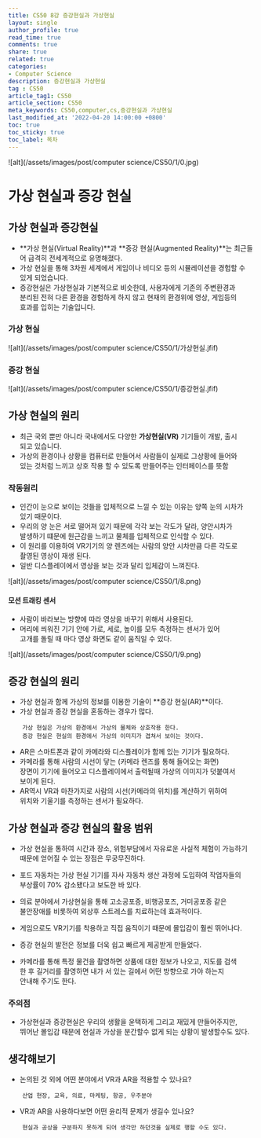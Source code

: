 ```yaml
---
title: CS50 8강 증강현실과 가상현실
layout: single
author_profile: true
read_time: true
comments: true
share: true
related: true
categories:
- Computer Science
description: 증강현실과 가상현실
tag : CS50
article_tag1: CS50
article_section: CS50
meta_keywords: CS50,computer,cs,증강현실과 가상현실
last_modified_at: '2022-04-20 14:00:00 +0800'
toc: true
toc_sticky: true
toc_label: 목차
---
```


![alt](/assets/images/post/computer science/CS50/1/0.jpg)

가상 현실과 증강 현실
====================

## 가상 현실과 증강현실

* **가상 현실(Virtual Reality)**과 **증강 현실(Augmented Reality)**는 최근들어 급격히 전세계적으로 유명해졌다.
* 가상 현실을 통해 3차원 세계에서 게임이나 비디오 등의 시뮬레이션을 경험할 수  
  있게 되었습니다.
* 증강현실은 가상현실과 기본적으로 비슷한데, 사용자에게 기존의 주변환경과   
  분리된 전혀 다른 환경을 경험하게 하지 않고 현재의 환경위에 영상, 게임등의  
  효과를 입히는 기술입니다.

### 가상 현실

![alt](/assets/images/post/computer science/CS50/1/가상현실.jfif)

### 증강 현실

![alt](/assets/images/post/computer science/CS50/1/증강현실.jfif)

## 가상 현실의 원리

* 최근 국외 뿐만 아니라 국내에서도 다양한 **가상현실(VR)** 기기들이 개발, 출시  
  되고 있습니다.
* 가상의 환경이나 상황을 컴퓨터로 만들어서 사람들이 실제로 그상황에 들어와  
  있는 것처럼 느끼고 상호 작용 할 수 있도록 만들어주는 인터페이스를 뜻함

### 작동원리

* 인간이 눈으로 보이는 것들을 입체적으로 느낄 수 있는 이유는 양쪽 눈의 시차가  
  있기 때문이다. 
* 우리의 양 눈은 서로 떨어져 있기 때문에 각각 보는 각도가 달라, 양안시차가  
  발생하기 떄문에 원근감을 느끼고 물체를 입체적으로 인식할 수 있다.
* 이 원리를 이용하여 VR기기의 양 렌즈에는 사람의 양안 시차만큼 다른 각도로  
  촬영된 영상이 재생 된다.
* 일반 디스플레이에서 영상을 보는 것과 달리 입체감이 느껴진다.

![alt](/assets/images/post/computer science/CS50/1/8.png)

#### 모션 트래킹 센서

* 사람이 바라보는 방향에 따라 영상을 바꾸기 위해서 사용된다.
* 머리에 씌워진 기기 안에 가로, 세로, 높이를 모두 측정하는 센서가 있어   
  고개를 돌릴 때 마다 영상 화면도 같이 움직일 수 있다.

![alt](/assets/images/post/computer science/CS50/1/9.png)


## 증강 현실의 원리

* 가상 현실과 함께 가상의 정보를 이용한 기술이 **증강 현실(AR)**이다.
* 가상 현실과 증강 현실을 혼동하는 경우가 많다.

```
    가상 현실은 가상의 환경에서 가상의 물체와 상호작용 한다.
    증강 현실은 현실의 환경에서 가상의 이미지가 겹쳐서 보이는 것이다.
```

* AR은 스마트폰과 같이 카메라와 디스플레이가 함께 있는 기기가 필요하다.
* 카메라를 통해 사람의 시선이 닿는 (카메라 렌즈를 통해 들어오는 화면)  
  장면이 기기에 들어오고 디스플레이에서 출력될때 가상의 이미지가 덧붙여서  
  보이게 된다.
* AR역시 VR과 마찬가지로 사람의 시선(카메라의 위치)를 계산하기 위하여  
  위치와 기울기를 측정하는 센서가 필요하다.

## 가상 현실과 증강 현실의 활용 범위

* 가상 현실을 통하여 시간과 장소, 위험부담에서 자유로운 사실적 체험이 가능하기  
  때문에 얻어질 수 있는 장점은 무궁무진하다.
* 포드 자동차는 가상 현실 기기를 자사 자동차 생산 과정에 도입하여 작업자들의  
  부상률이 70% 감소됐다고 보도한 바 있다.
* 의료 분야에서 가상현실을 통해 고소공포증, 비행공포즈, 거미공포증 같은  
  불안장애를 비롯하여 외상후 스트레스를 치료하는데 효과적이다.
* 게임으로도 VR기기를 착용하고 직접 움직이기 때문에 몰입감이 훨씬 뛰어나다.

* 증강 현실의 발전은 정보를 더욱 쉽고 빠르게 제공받게 만들었다.
* 카메라를 통해 특정 물건을 촬영하면 상품에 대한 정보가 나오고, 지도를 검색  
  한 후 길거리를 촬영하면 내가 서 있는 길에서 어떤 방향으로 가야 하는지  
  안내해 주기도 한다.

### 주의점

* 가상현실과 증강현실은 우리의 생활을 윤택하게 그리고 재밌게 만들어주지만,  
  뛰어난 몰입감 때문에 현실과 가상을 분간할수 없게 되는 상황이 발생할수도 있다.

## 생각해보기

* 논의된 것 외에 어떤 분야에서 VR과 AR을 적용할 수 있나요?

```
    산업 현장, 교육, 의료, 마케팅, 항공, 우주분야
```

* VR과 AR을 사용하다보면 어떤 윤리적 문제가 생길수 있나요?

```
    현실과 공상을 구분하지 못하게 되어 생각만 하던것을 실제로 행할 수도 있다.
```
